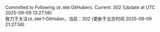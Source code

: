 Committed to Following `10,000` GitHubers. Current: <!-- FOLLOWING_COUNT -->302<!-- FOLLOWING_COUNT --> (Update at UTC <!-- LAST_UPDATED -->2025-09-09 13:27:56<!-- LAST_UPDATED -->)<br>
致力于关注`10,000`个GitHuber。当前：<!-- FOLLOWING_COUNT -->302<!-- FOLLOWING_COUNT --> (更新于北京时间 <!-- LAST_UPDATED_CST -->2025-09-09 21:27:56<!-- LAST_UPDATED_CST -->)
